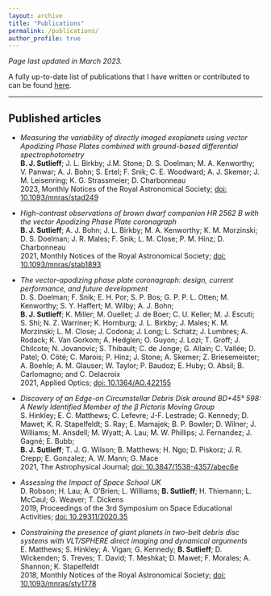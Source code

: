 ```yaml
---
layout: archive
title: "Publications"
permalink: /publications/
author_profile: true
---
```


*Page last updated in March 2023.*

A fully up-to-date list of publications that I have written or contributed to can be found [here](https://ui.adsabs.harvard.edu/search/q=orcid%3A0000-0002-9962-132X&sort=date%20desc%2C%20bibcode%20desc&p_=0).

******
<h2>Published articles</h2>

* *Measuring the variability of directly imaged exoplanets using vector Apodizing Phase Plates combined with ground-based differential spectrophotometry*  
  **B. J. Sutlieff**; J. L. Birkby; J.M. Stone; D. S. Doelman; M. A. Kenworthy; V. Panwar; A. J. Bohn; S. Ertel; F. Snik; C. E. Woodward; A. J. Skemer; J. M. Leisenring; K. G. Strassmeier; D. Charbonneau<br />
 2023, Monthly Notices of the Royal Astronomical Society; [doi:
    10.1093/mnras/stad249](https://ui.adsabs.harvard.edu/abs/2023MNRAS.tmp..270S/abstract)

* *High-contrast observations of brown dwarf companion HR 2562 B with the vector Apodizing Phase Plate coronagraph*  
  **B. J. Sutlieff**; A. J. Bohn;  J. L. Birkby; M. A. Kenworthy; K. M. Morzinski; D. S. Doelman; J. R. Males; F. Snik; L. M. Close; P. M. Hinz;
  D. Charbonneau<br />
 2021, Monthly Notices of the Royal Astronomical Society; [doi:
    10.1093/mnras/stab1893](https://ui.adsabs.harvard.edu/abs/2021MNRAS.506.3224S/abstract)

* *The vector-apodizing phase plate coronagraph: design, current performance, and future development*  
  D. S. Doelman; F. Snik; E. H. Por; S. P. Bos; G. P. P. L. Otten; M. Kenworthy; S. Y. Haffert; M. Wilby; A. J. Bohn;<br />**B. J. Sutlieff**; K. Miller; M. Ouellet; J. de Boer; C. U. Keller; M. J. Escuti; S. Shi; N. Z. Warriner; K. Hornburg; J. L. Birkby; J. Males; K. M. Morzinski; L. M. Close; J. Codona; J. Long; L. Schatz; J. Lumbres; A. Rodack; K. Van Gorkom; A. Hedglen; O. Guyon; J. Lozi; T. Groff; J. Chilcote; N. Jovanovic; S. Thibault; C. de Jonge; G. Allain; C. Vallée; D. Patel; O. Côté; C. Marois; P. Hinz; J. Stone; A. Skemer; Z. Briesemeister; A. Boehle; A. M. Glauser; W. Taylor; P. Baudoz; E. Huby; O. Absil; B. Carlomagno; and C. Delacroix<br />
   2021, Applied Optics; [doi:
    10.1364/AO.422155](https://ui.adsabs.harvard.edu/abs/2021ApOpt..60D..52D/abstract)

* *Discovery of an Edge-on Circumstellar Debris Disk around BD+45° 598: A Newly Identified Member of the β Pictoris Moving Group*  
  S. Hinkley; E. C. Matthews; C. Lefevre;  J-F. Lestrade; G. Kennedy; D. Mawet; K. R. Stapelfeldt; S. Ray; E. Mamajek; B. P. Bowler; D. Wilner;
  J. Williams; M. Ansdell; M. Wyatt; A. Lau; M. W. Phillips; J. Fernandez; J. Gagn&#233;; E. Bubb;<br />**B. J. Sutlieff**; T. J. G. Wilson; B. Matthews; H. Ngo; D. Piskorz; J. R. Crepp; E. Gonzalez; A. W. Mann; G. Mace<br />
   2021, The Astrophysical Journal; [doi:
    10.3847/1538-4357/abec6e](https://ui.adsabs.harvard.edu/abs/2021ApJ...912..115H/abstract)

* *Assessing the Impact of Space School UK*  
  D. Robson; H. Lau;  &Aacute;. O'Brien; L. Williams; **B. Sutlieff**; H. Thiemann; L. McCaul; G. Weaver; T. Dickens<br />
 2019, Proceedings of the 3rd Symposium on Space Educational Activities; [doi:
    10.29311/2020.35](https://ui.adsabs.harvard.edu/abs/2020arXiv200606680R/abstract)

* *Constraining the presence of giant planets in two-belt debris disc systems with VLT/SPHERE direct imaging and dynamical arguments*  
  E. Matthews; S. Hinkley;  A. Vigan; G. Kennedy; **B. Sutlieff**; D. Wickenden; S. Treves; T. David; T. Meshkat; D. Mawet;
  F. Morales; A. Shannon; K. Stapelfeldt<br />
 2018, Monthly Notices of the Royal Astronomical Society; [doi:
    10.1093/mnras/sty1778](https://ui.adsabs.harvard.edu/abs/2018MNRAS.480.2757M/abstract)

<!---
{% if author.googlescholar %}
  You can also find my articles on <u><a href="{{author.googlescholar}}">my Google Scholar profile</a>.</u>
{% endif %}
{% include base_path %}
{% for post in site.publications reversed %}
  {% include archive-single.html %}
{% endfor %}
--->
